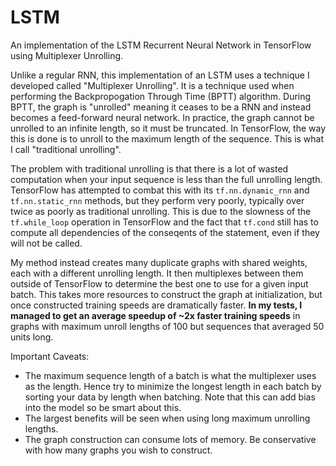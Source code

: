 # LSTM
An implementation of the LSTM Recurrent Neural Network in TensorFlow using Multiplexer Unrolling.

Unlike a regular RNN, this implementation of an LSTM uses a technique I developed called "Multiplexer Unrolling". It is a technique used when performing the Backpropogation Through Time (BPTT) algorithm. During BPTT, the graph is "unrolled" meaning it ceases to be a RNN and instead becomes a feed-forward neural network. In practice, the graph cannot be unrolled to an infinite length, so it must be truncated. In TensorFlow, the way this is done is to unroll to the maximum length of the sequence. This is what I call "traditional unrolling".

The problem with traditional unrolling is that there is a lot of wasted computation when your input sequence is less than the full unrolling length. TensorFlow has attempted to combat this with its `tf.nn.dynamic_rnn` and `tf.nn.static_rnn` methods, but they perform very poorly, typically over twice as poorly as traditional unrolling. This is due to the slowness of the `tf.while_loop` operation in TensorFlow and the fact that `tf.cond` still has to compute all dependencies of the conseqents of the statement, even if they will not be called.

My method instead creates many duplicate graphs with shared weights, each with a different unrolling length. It then multiplexes between them outside of TensorFlow to determine the best one to use for a given input batch. This takes more resources to construct the graph at initialization, but once constructed training speeds are dramatically faster. **In my tests, I managed to get an average speedup of ~2x faster training speeds** in graphs with maximum unroll lengths of 100 but sequences that averaged 50 units long.

Important Caveats:
- The maximum sequence length of a batch is what the multiplexer uses as the length. Hence try to minimize the longest length in each batch by sorting your data by length when batching. Note that this can add bias into the model so be smart about this.
- The largest benefits will be seen when using long maximum unrolling lengths.
- The graph construction can consume lots of memory. Be conservative with how many graphs you wish to construct.
